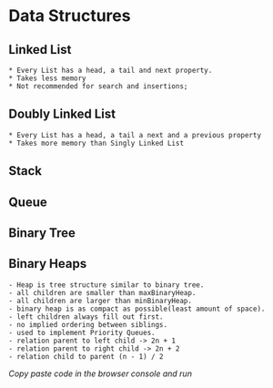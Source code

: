 # Data Structures 

## Linked List
    * Every List has a head, a tail and next property.
    * Takes less memory
    * Not recommended for search and insertions;

## Doubly Linked List
    * Every List has a head, a tail a next and a previous property 
    * Takes more memory than Singly Linked List

## Stack
## Queue
## Binary Tree

## Binary Heaps
    - Heap is tree structure similar to binary tree.
    - all children are smaller than maxBinaryHeap.
    - all children are larger than minBinaryHeap.
    - binary heap is as compact as possible(least amount of space).
    - left children always fill out first.
    - no implied ordering between siblings.
    - used to implement Priority Queues.
    - relation parent to left child -> 2n + 1
    - relation parent to right child -> 2n + 2
    - relation child to parent (n - 1) / 2

_Copy paste code in the browser console and run_